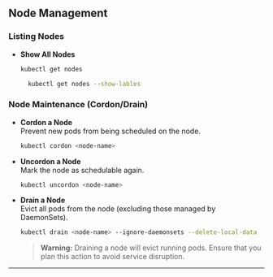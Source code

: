 
## Node Management

### Listing Nodes

- **Show All Nodes**

  ```bash
  kubectl get nodes
  ```


  ```bash
    kubectl get nodes --show-lables
  ```

### Node Maintenance (Cordon/Drain)

- **Cordon a Node**  
  Prevent new pods from being scheduled on the node.

  ```bash
  kubectl cordon <node-name>
  ```

- **Uncordon a Node**  
  Mark the node as schedulable again.

  ```bash
  kubectl uncordon <node-name>
  ```

- **Drain a Node**  
  Evict all pods from the node (excluding those managed by DaemonSets).

  ```bash
  kubectl drain <node-name> --ignore-daemonsets --delete-local-data
  ```

  > **Warning:** Draining a node will evict running pods. Ensure that you plan this action to avoid service disruption.


---

